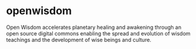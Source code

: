 # openwisdom
Open Wisdom accelerates planetary healing and awakening through an open source digital commons enabling the spread and evolution of wisdom teachings and the development of wise beings and culture.
